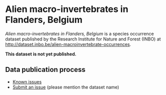 # Alien macro-invertebrates in Flanders, Belgium

*Alien macro-invertebrates in Flanders, Belgium* is a species occurrence dataset published by the Research Institute for Nature and Forest (INBO) at http://dataset.inbo.be/alien-macroinvertebrate-occurrences.

**This dataset is not yet published.**

## Data publication process

* [Known issues](https://github.com/LifeWatchINBO/data-publication/labels/alien-macroinvertebrate-occurrences)
* [Submit an issue](https://github.com/LifeWatchINBO/data-publication/issues/new) (please mention the dataset name)
